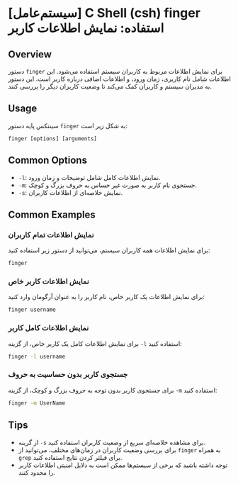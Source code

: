 # [سیستم‌عامل] C Shell (csh) finger استفاده: نمایش اطلاعات کاربر

## Overview
دستور `finger` برای نمایش اطلاعات مربوط به کاربران سیستم استفاده می‌شود. این اطلاعات شامل نام کاربری، زمان ورود، و اطلاعات اضافی درباره کاربر است. این دستور به مدیران سیستم و کاربران کمک می‌کند تا وضعیت کاربران دیگر را بررسی کنند.

## Usage
سینتکس پایه دستور `finger` به شکل زیر است:

```
finger [options] [arguments]
```

## Common Options
- `-l`: نمایش اطلاعات کامل شامل توضیحات و زمان ورود.
- `-m`: جستجوی نام کاربر به صورت غیر حساس به حروف بزرگ و کوچک.
- `-s`: نمایش خلاصه‌ای از اطلاعات کاربران.

## Common Examples
### نمایش اطلاعات تمام کاربران
برای نمایش اطلاعات همه کاربران سیستم، می‌توانید از دستور زیر استفاده کنید:

```bash
finger
```

### نمایش اطلاعات کاربر خاص
برای نمایش اطلاعات یک کاربر خاص، نام کاربر را به عنوان آرگومان وارد کنید:

```bash
finger username
```

### نمایش اطلاعات کامل کاربر
برای نمایش اطلاعات کامل یک کاربر خاص، از گزینه `-l` استفاده کنید:

```bash
finger -l username
```

### جستجوی کاربر بدون حساسیت به حروف
برای جستجوی کاربر بدون توجه به حروف بزرگ و کوچک، از گزینه `-m` استفاده کنید:

```bash
finger -m UserName
```

## Tips
- از گزینه `-s` برای مشاهده خلاصه‌ای سریع از وضعیت کاربران استفاده کنید.
- برای بررسی وضعیت کاربران در زمان‌های مختلف، می‌توانید از `finger` به همراه `grep` برای فیلتر کردن نتایج استفاده کنید.
- توجه داشته باشید که برخی از سیستم‌ها ممکن است به دلایل امنیتی اطلاعات کاربر را محدود کنند.